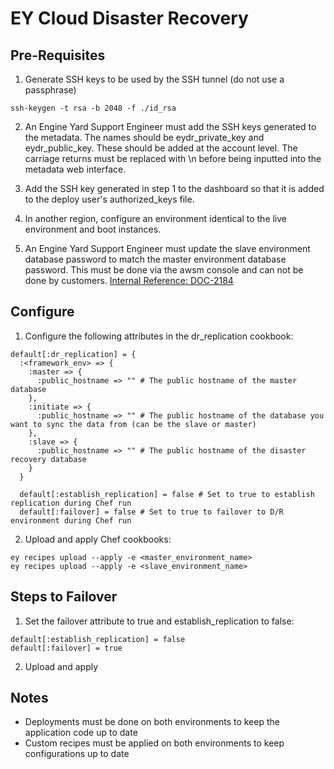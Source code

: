 EY Cloud Disaster Recovery
==========================

Pre-Requisites
-------------------
1) Generate SSH keys to be used by the SSH tunnel (do not use a passphrase)

```
ssh-keygen -t rsa -b 2048 -f ./id_rsa
```

2) An Engine Yard Support Engineer must add the SSH keys generated to the metadata.  The names should be eydr_private_key and eydr_public_key.  These should be added at the account level.  The carriage returns must be replaced with \n before being inputted into the metadata web interface.

3) Add the SSH key generated in step 1 to the dashboard so that it is added to the deploy user's authorized_keys file.

4) In another region, configure an environment identical to the live environment and boot instances.

5) An Engine Yard Support Engineer must update the slave environment database password to match the master environment database password.  This must be done via the awsm console and can not be done by customers. [Internal Reference: DOC-2184](https://engineyard.jiveon.com/docs/DOC-2184)

Configure
---------
1) Configure the following attributes in the dr_replication cookbook:

```
default[:dr_replication] = {
  :<framework_env> => {
    :master => {
      :public_hostname => "" # The public hostname of the master database
    },
    :initiate => {
      :public_hostname => "" # The public hostname of the database you want to sync the data from (can be the slave or master)
    },
    :slave => {
      :public_hostname => "" # The public hostname of the disaster recovery database
    }
  }

  default[:establish_replication] = false # Set to true to establish replication during Chef run
  default[:failover] = false # Set to true to failover to D/R environment during Chef run
```

2) Upload and apply Chef cookbooks:

```
ey recipes upload --apply -e <master_environment_name>
ey recipes upload --apply -e <slave_environment_name>
```

Steps to Failover
-----------------
1) Set the failover attribute to true and establish_replication to false:

```
default[:establish_replication] = false
default[:failover] = true
```

2) Upload and apply

Notes
-----
* Deployments must be done on both environments to keep the application code up to date
* Custom recipes must be applied on both environments to keep configurations up to date

